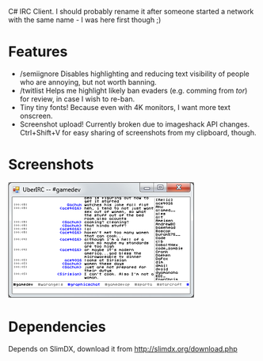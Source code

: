 C# IRC Client.  I should probably rename it after someone started a network with the same name - I was here first though ;)

# Features

* /semiignore Disables highlighting and reducing text visibility of people who are annoying, but not worth banning.
* /twitlist   Helps me highlight likely ban evaders (e.g. comming from *tor*) for review, in case I wish to re-ban.
* Tiny tiny fonts!  Because even with 4K monitors, I want more text onscreen.
* Screenshot upload!  Currently broken due to imageshack API changes.  Ctrl+Shift+V for easy sharing of screenshots from my clipboard, though.

# Screenshots

![Screenshot](.projnfo/screenshots/Screenshot.png?raw=true "Screenshot")

# Dependencies

Depends on SlimDX, download it from http://slimdx.org/download.php
